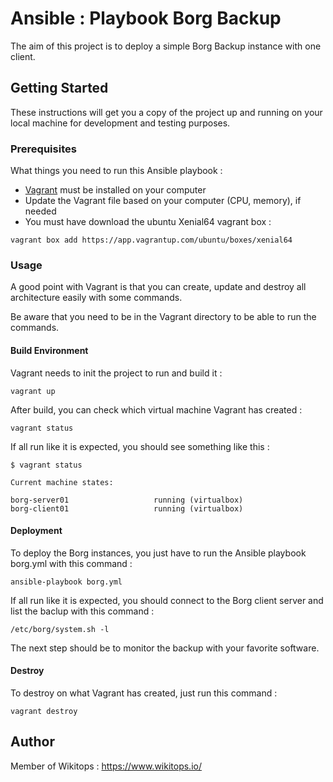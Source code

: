 # Ansible : Playbook Borg Backup
The aim of this project is to deploy a simple Borg Backup instance with one client.

## Getting Started

These instructions will get you a copy of the project up and running on your local machine for development and testing purposes.

### Prerequisites

What things you need to run this Ansible playbook :

* [Vagrant](https://www.vagrantup.com/docs/installation/) must be installed on your computer
* Update the Vagrant file based on your computer (CPU, memory), if needed
* You must have download the ubuntu Xenial64 vagrant box :

```
vagrant box add https://app.vagrantup.com/ubuntu/boxes/xenial64
```

### Usage

A good point with Vagrant is that you can create, update and destroy all architecture easily with some commands.

Be aware that you need to be in the Vagrant directory to be able to run the commands.

#### Build Environment

Vagrant needs to init the project to run and build it :

```
vagrant up
```

After build, you can check which virtual machine Vagrant has created :

```
vagrant status
```

If all run like it is expected, you should see something like this :

```
$ vagrant status

Current machine states:

borg-server01                   running (virtualbox)
borg-client01                   running (virtualbox)
```

#### Deployment

To deploy the Borg instances, you just have to run the Ansible playbook borg.yml with this command :

```
ansible-playbook borg.yml
```

If all run like it is expected, you should connect to the Borg client server and list the baclup with this command :

```
/etc/borg/system.sh -l
```

The next step should be to monitor the backup with your favorite software.

#### Destroy

To destroy on what Vagrant has created, just run this command :

```
vagrant destroy
```

## Author

Member of Wikitops : https://www.wikitops.io/
